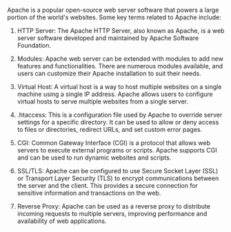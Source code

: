 Apache is a popular open-source web server software that powers a large portion of the world's websites. Some key terms related to Apache include:

1. HTTP Server: The Apache HTTP Server, also known as Apache, is a web server software developed and maintained by Apache Software Foundation.

2. Modules: Apache web server can be extended with modules to add new features and functionalities. There are numerous modules available, and users can customize their Apache installation to suit their needs.

3. Virtual Host: A virtual host is a way to host multiple websites on a single machine using a single IP address. Apache allows users to configure virtual hosts to serve multiple websites from a single server.

4. .htaccess: This is a configuration file used by Apache to override server settings for a specific directory. It can be used to allow or deny access to files or directories, redirect URLs, and set custom error pages.

5. CGI: Common Gateway Interface (CGI) is a protocol that allows web servers to execute external programs or scripts. Apache supports CGI and can be used to run dynamic websites and scripts.

6. SSL/TLS: Apache can be configured to use Secure Socket Layer (SSL) or Transport Layer Security (TLS) to encrypt communications between the server and the client. This provides a secure connection for sensitive information and transactions on the web.

7. Reverse Proxy: Apache can be used as a reverse proxy to distribute incoming requests to multiple servers, improving performance and availability of web applications.
